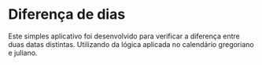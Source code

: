 # Diferença de dias

Este simples aplicativo foi desenvolvido para verificar a diferença entre duas datas distintas. Utilizando da lógica aplicada no calendário gregoriano e juliano.
